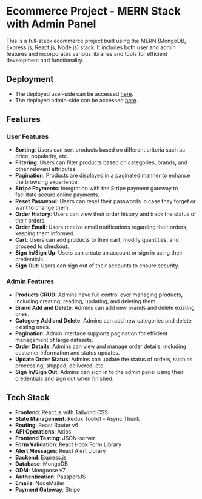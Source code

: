 # Ecommerce Project - MERN Stack with Admin Panel

This is a full-stack ecommerce project built using the MERN (MongoDB, Express.js, React.js, Node.js) stack. It includes both user and admin features and incorporates various libraries and tools for efficient development and functionality.

## Deployment

- The deployed user-side can be accessed [here](https://parth-mern-ecommerce1.vercel.app/).
- The deployed admin-side can be accessed [here](https://parth-mern-ecommerce-admin.vercel.app/).

## Features

### User Features

- **Sorting**: Users can sort products based on different criteria such as price, popularity, etc.
- **Filtering**: Users can filter products based on categories, brands, and other relevant attributes.
- **Pagination**: Products are displayed in a paginated manner to enhance the browsing experience.
- **Stripe Payments**: Integration with the Stripe payment gateway to facilitate secure online payments.
- **Reset Password**: Users can reset their passwords in case they forget or want to change them.
- **Order History**: Users can view their order history and track the status of their orders.
- **Order Email**: Users receive email notifications regarding their orders, keeping them informed.
- **Cart**: Users can add products to their cart, modify quantities, and proceed to checkout.
- **Sign In/Sign Up**: Users can create an account or sign in using their credentials.
- **Sign Out**: Users can sign out of their accounts to ensure security.

### Admin Features

- **Products CRUD**: Admins have full control over managing products, including creating, reading, updating, and deleting them.
- **Brand Add and Delete**: Admins can add new brands and delete existing ones.
- **Category Add and Delete**: Admins can add new categories and delete existing ones.
- **Pagination**: Admin interface supports pagination for efficient management of large datasets.
- **Order Details**: Admins can view and manage order details, including customer information and status updates.
- **Update Order Status**: Admins can update the status of orders, such as processing, shipped, delivered, etc.
- **Sign In/Sign Out**: Admins can sign in to the admin panel using their credentials and sign out when finished.

## Tech Stack

- **Frontend**: React.js with Tailwind CSS
- **State Management**: Redux Toolkit - Async Thunk
- **Routing**: React Router v6
- **API Operations**: Axios
- **Frontend Testing**: JSON-server
- **Form Validation**: React Hook Form Library
- **Alert Messages**: React Alert Library
- **Backend**: Express.js
- **Database**: MongoDB
- **ODM**: Mongoose v7
- **Authentication**: PassportJS
- **Emails**: NodeMailer
- **Payment Gateway**: Stripe
